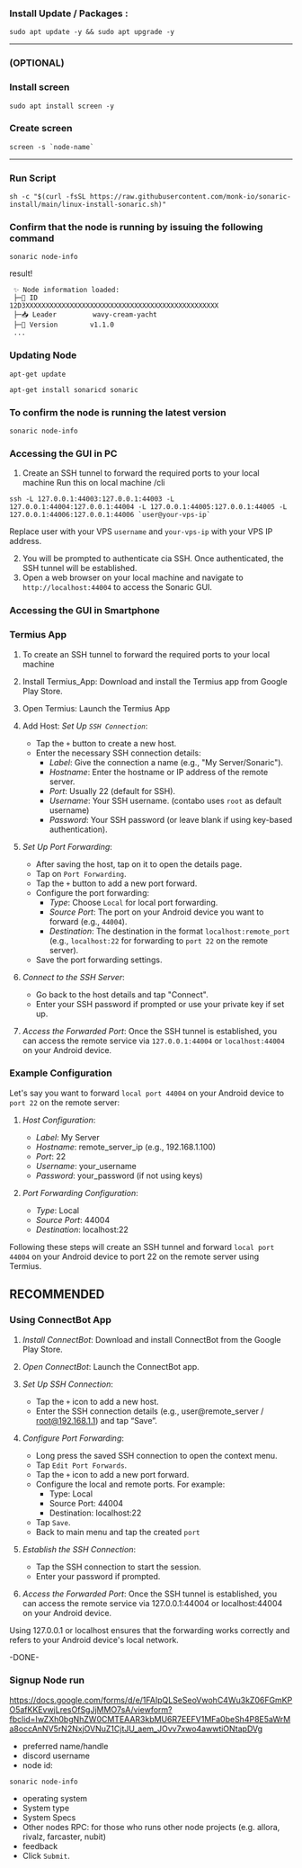 ### Install Update / Packages :
```
sudo apt update -y && sudo apt upgrade -y
```
---
### (OPTIONAL)
### Install screen
```
sudo apt install screen -y
```

### Create screen
```
screen -s `node-name`
```
---

### Run Script
```
sh -c "$(curl -fsSL https://raw.githubusercontent.com/monk-io/sonaric-install/main/linux-install-sonaric.sh)"
```

### Confirm that the node is running by issuing the following command
```
sonaric node-info
```
result!
```
 ✨ Node information loaded:
 ├─🧊 ID             12D3XXXXXXXXXXXXXXXXXXXXXXXXXXXXXXXXXXXXXXXXXXXXXXXX
 ├─📥 Leader         wavy-cream-yacht
 ├─🧊 Version        v1.1.0
 ...
```

### Updating Node
```
apt-get update
```
```
apt-get install sonaricd sonaric
```

### To confirm the node is running the latest version
```
sonaric node-info
```

### Accessing the GUI in PC
1. Create an SSH tunnel to forward the required ports to your local machine
Run this on local machine /cli
```
ssh -L 127.0.0.1:44003:127.0.0.1:44003 -L 127.0.0.1:44004:127.0.0.1:44004 -L 127.0.0.1:44005:127.0.0.1:44005 -L 127.0.0.1:44006:127.0.0.1:44006 `user@your-vps-ip`
```
Replace user with your VPS `username` and  `your-vps-ip` with your VPS IP address.

2. You will be prompted to authenticate cia SSH. Once authenticated, the SSH tunnel will be established.
3. Open a web browser on your local machine and navigate to `http://localhost:44004` to access the Sonaric GUI.

### Accessing the GUI in Smartphone
### Termius App
1. To create an SSH tunnel to forward the required ports to your local machine
2. Install Termius_App: Download and install the Termius app from Google Play Store.
3. Open Termius: Launch the Termius App
4. Add Host: *Set Up `SSH Connection`*:
    - Tap the `+` button to create a new host.
    - Enter the necessary SSH connection details:
        - *Label*: Give the connection a name (e.g., "My Server/Sonaric").
        - *Hostname*: Enter the hostname or IP address of the remote server.
        - *Port*: Usually 22 (default for SSH).
        - *Username*: Your SSH username. (contabo uses `root` as default username)
        - *Password*: Your SSH password (or leave blank if using key-based authentication).

4. *Set Up Port Forwarding*:
    - After saving the host, tap on it to open the details page.
    - Tap on `Port Forwarding`.
    - Tap the `+` button to add a new port forward.
    - Configure the port forwarding:
        - *Type*: Choose `Local` for local port forwarding.
        - *Source Port*: The port on your Android device you want to forward (e.g., `44004`).
        - *Destination*: The destination in the format `localhost:remote_port` (e.g., `localhost:22` for forwarding to `port 22` on the remote server).
    - Save the port forwarding settings.

5. *Connect to the SSH Server*:
    - Go back to the host details and tap "Connect".
    - Enter your SSH password if prompted or use your private key if set up.

6. *Access the Forwarded Port*: Once the SSH tunnel is established, you can access the remote service via `127.0.0.1:44004` or `localhost:44004` on your Android device.

### Example Configuration

Let's say you want to forward `local port 44004` on your Android device to `port 22` on the remote server:

1. *Host Configuration*:
    - *Label*: My Server
    - *Hostname*: remote_server_ip (e.g., 192.168.1.100)
    - *Port*: 22
    - *Username*: your_username
    - *Password*: your_password (if not using keys)

2. *Port Forwarding Configuration*:
    - *Type*: Local
    - *Source Port*: 44004
    - *Destination*: localhost:22

Following these steps will create an SSH tunnel and forward `local port 44004` on your Android device to port 22 on the remote server using Termius.

## RECOMMENDED
### Using ConnectBot App

1. *Install ConnectBot*: Download and install ConnectBot from the Google Play Store.

2. *Open ConnectBot*: Launch the ConnectBot app.

3. *Set Up SSH Connection*:
    - Tap the `+` icon to add a new host.
    - Enter the SSH connection details (e.g., user@remote_server / root@192.168.1.1) and tap “Save”.

4. *Configure Port Forwarding*:
    - Long press the saved SSH connection to open the context menu.
    - Tap `Edit Port Forwards`.
    - Tap the `+` icon to add a new port forward.
    - Configure the local and remote ports. For example:
        - Type: Local
        - Source Port: 44004
        - Destination: localhost:22
    - Tap `Save`.
    - Back to main menu and tap the created `port`

5. *Establish the SSH Connection*:
    - Tap the SSH connection to start the session.
    - Enter your password if prompted.

6. *Access the Forwarded Port*: Once the SSH tunnel is established, you can access the remote service via 127.0.0.1:44004 or localhost:44004 on your Android device.

Using 127.0.0.1 or localhost ensures that the forwarding works correctly and refers to your Android device's local network.

-DONE-

### Signup Node run
https://docs.google.com/forms/d/e/1FAIpQLSeSeoVwohC4Wu3kZ06FGmKPO5afKKEvwjLresOfSgJjMMO7sA/viewform?fbclid=IwZXh0bgNhZW0CMTEAAR3kbMU6R7EEFV1MFa0beSh4P8E5aWrMa8occAnNV5rN2NxjOVNuZ1CjtJU_aem_JOvv7xwo4awwtiONtapDVg
- preferred name/handle
- discord username
- node id:
```
sonaric node-info
```
- operating system
- System type
- System Specs
- Other nodes RPC: for those who runs other node projects (e.g. allora, rivalz, farcaster, nubit)
- feedback
- Click `Submit`.
